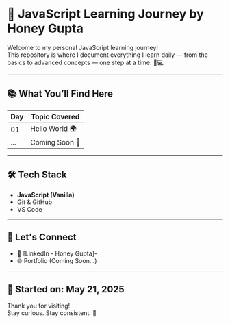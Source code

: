 # 🚀 JavaScript Learning Journey by Honey Gupta

Welcome to my personal JavaScript learning journey!  
This repository is where I document everything I learn daily — from the basics to advanced concepts — one step at a time. 🧠💻

---

## 📚 What You’ll Find Here

| Day | Topic Covered | 
|-----|----------------|
| 01  | Hello World 🌍 | 
| ... | Coming Soon 🚧 | 
---

## 🛠 Tech Stack

- **JavaScript (Vanilla)**
- Git & GitHub
- VS Code

---

## 🙌 Let's Connect

- 🔗 [LinkedIn - Honey Gupta]- 
- 🌐 Portfolio (Coming Soon...)

---

## 📅 Started on: May 21, 2025

Thank you for visiting!  
Stay curious. Stay consistent. 🌱

